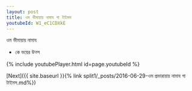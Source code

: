 ```yaml
---
layout: post
title: ওম ভীমায়ায় নামায গা টাইমস
youtubeId: W1_eC1CDXkE
---
```

 
 
 ওম ভীমায়ায় নামায  
 
 -  কে ভয়ের উত্স 
 
  
 
  
 
 
 
 
 
 


{% include youtubePlayer.html id=page.youtubeId %}
 
[Next]({{ site.baseurl }}{% link  split1/_posts/2016-06-29-ওম প্রভারায়ায় নামায গা টাইমস.md%})
 
